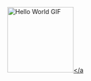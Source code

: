 <a href="https://www.kaggle.com/datasets/lexset/synthetic-asl-alphabet"><img src="hello_world.gif" alt="Hello World GIF" width="150" height="150"></a

